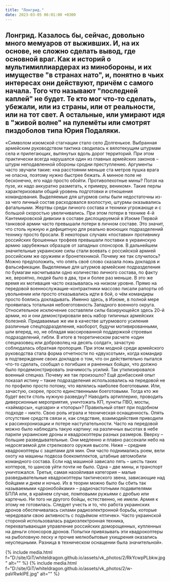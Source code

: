 ```yaml
---
title: "Лонгрид."
date: 2023-03-05 06:01:00 +0300
---
```


Лонгрид.
Казалось бы, сейчас, довольно много мемуаров от выживших. И, на их основе, не сложно сделать вывод, где основной враг. Как и историй о мультимиллиардерах из минобороны, и их имуществе "в странах нато", и, понятно в чьих интересах они действуют, причём с самого начала.
Того что называют "последней каплей" не будет. Те кто мог что-то сделать, убежали, или из страны, или от реальности, или на тот свет. А остальные, или умирают идя в "живой волне" на пулемёты или смотрят пиздоболов типа Юрия Подаляки.
-------------------
«Символом изюмской стагнации стало село Долгенькое.
Выбранная армейским руководством тактика сводилась к вялотекущим штурмам села и прилегающих, вытянутых вдоль дорог территорий.
При этом практически всегда нарушался один из главных армейских законов – штурм неподавленной обороны сродни преступлению.
Аргументы часто звучали такие: «на расстоянии меньше ста метров пушка врага не опасна, поэтому нужно быстрее бежать. А минное поле не бесконечно, его надо просто обойти.
Противопехотные мины? Ползя на пузе, их надо аккуратно разметать, к примеру, веником».
Такие перлы характеризовали общий уровень подготовки и отношения командования.
Выделяемые для штурмов силы были недостаточны из-за чего личный состав расходовался вхолостую, штурмы оказывались фатальными.
Жертвы среди личного состава и техники угрожающе и с большой скоростью увеличивались.
При этом потери в технике 4-й Кантемировской дивизии в составе дислоцируемой в Изюме Первой танковой армии часто превышали потери в личном составе.
Это значит, что столь нужную и дефицитную для реально воюющих подразделений технику просто бросали.
В некоторых случаях «поставки» противнику российских брошенных трофеев превышали поставки в украинскую армию зарубежных образцов от западных спонсоров.
В дальнейшем значительные украинские силы стали воевать с российской армией российским же оружием и бронетехникой.
Почему же так случилось? Можно предположить, что опять своё слово сказала ложь докладов и фальсификации.
Выделяемые для штурмов армейские подразделения по бумагам насчитывали одно количество личного состава, по факту же, вероятно, людей было в два, три и более раз меньше. В это же время их мотивация часто оказывалась на низком уровне.
Прямо на передовой военнослужащие-контрактники массово писали рапорты об увольнении или просто отказывались идти в бой, о чём командиры просто боялись докладывать.
Именно здесь, в Изюме, в полной мере проявилась тотальная небоеготовность Западного военного округа.
Относительное исключение составляли силы базирующейся здесь 20-й армии, но и они демонстрировали весь набор типичных армейских болезней.
Придаваемые же им в качестве штурмового усиления различные спецподразделения, наоборот, будучи мотивированными, шли вперед, но, не обладая массированной поддержкой строевых подразделений, гибли.
В итоге в теоретическом расчете «один спецназовец или доброволец на десять солдат», зачастую соблюдалась обратная пропорция.
При этом модной среди армейского руководства стала форма отчетности по «двухсотым», когда командир в подтверждение своих докладов о том, что он действительно пытался что-то сделать, сообщал о погибших и раненных бойцах, что должно было продемонстрировать значимость усилий.
Так утилизировался военный спецназ.
Почему же так произошло?
Ещё донбасский опыт показал истину – такие подразделения использовались на передовой не по профилю просто потому, что являлись наиболее боеготовыми.
Или, зачастую, скорее, просто единственными боеготовыми.
Тогда кто же будет вести столь нужную разведку?
Наводить артиллерию, проводить диверсионные мероприятия, уничтожать КП, пункты ПВО, мосты, «хаймарсы», «цезари» и «топоры»?
Правильный ответ при подобном подходе – никто.
Свою роль играла и техническая оснащенность.
Опять отсутствие средств связи и, как следствие, взаимодействия приводили к рассинхронизации и потере наступательности.
Часто на передовой можно было наблюдать такую картину: на различных высотах в небе парили украинские дроны и квадрокоптеры разных размеров.
Вверху – большие разведывательные.
Они медленно и плавно рассекали небо на недосягаемой для стрелкового оружия высоте.
Ниже – средние квадрокоптеры с зацепами для мин.
Они часто поднимались роем, вели охоту на машины подвоза боекомплектов, штабные автомобили командного состава.
Если над машиной зависало пять – шесть таких коптеров, то шансов уйти почти не было.
Одна – две мины, и транспорт уничтожался.
Третья, самая назойливая категория – малые разведывательные квадрокоптеры тактического звена, зависающие над бойцами и днем и ночью.
Их в теории можно было бы сбить так называемыми «дронобойками» – радиочастотными подавителями БПЛА или, в крайнем случае, помповыми ружьями с дробью или картечью.
Ни того ни другого бойцы, естественно, не имели. Армия к этому не готовилась.
Следует учесть и то, что работа украинских дронов обеспечивалась силами радиоэлектронной борьбы, которые чередовали свою активность с подъёмом «птичек».
Часто украинской стороной использовалась радиоэлектронная техника, перехватывающая управление российских доморощенных, купленных на деньги спонсоров дронов.
Попытки привязывать эти квадрокоптеры на рыболовную леску и прочие мелкобытовые ухищрения оказались неуспешными. Разница в техническом оснащении была значительной».


{% include media.html f="D:/site/GiT/whiteldragon.github.io/assets/vk_photos/2/RkYcwpPLbkw.jpg" alt="" %}
{% include media.html f="D:/site/GiT/whiteldragon.github.io/assets/vk_photos/2/w-paVRwklPE.jpg" alt="" %}
